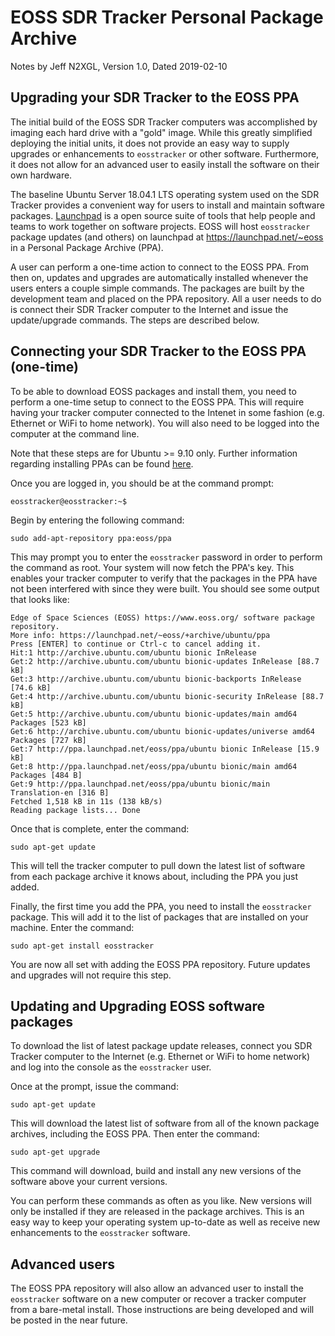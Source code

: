 # EOSS SDR Tracker Personal Package Archive

Notes by Jeff N2XGL,
Version 1.0, Dated 2019-02-10

## Upgrading your SDR Tracker to the EOSS PPA

The initial build of the EOSS SDR Tracker computers was accomplished by
imaging each hard drive with a "gold" image.  While this greatly simplified
deploying the initial units, it does not provide an easy way to supply
upgrades or enhancements to `eosstracker` or other software.  Furthermore,
it does not allow for an advanced user to easily install the software on their
own hardware.

The baseline Ubuntu Server 18.04.1 LTS operating system used on the SDR
Tracker provides a convenient way for users to install and maintain software
packages. [Launchpad](https://launchpad.net/) is a open source suite of tools
that help people and teams to work together on software projects.  EOSS will
host `eosstracker` package updates (and others) on launchpad at
https://launchpad.net/~eoss in a Personal Package Archive (PPA).

A user can perform a one-time action to connect to the EOSS PPA.  From then
on, updates and upgrades are automatically installed whenever the users
enters a couple simple commands.  The packages are built by the development
team and placed on the PPA repository.  All a user needs to do is connect
their SDR Tracker computer to the Internet and issue the update/upgrade
commands.  The steps are described below.

## Connecting your SDR Tracker to the EOSS PPA (one-time)

To be able to download EOSS packages and install them, you need to perform
a one-time setup to connect to the EOSS PPA.  This will require having your
tracker computer connected to the Intenet in some fashion (e.g. Ethernet or
WiFi to home network).  You will also need to be logged into the computer at
the command line.  

Note that these steps are for Ubuntu >= 9.10 only. Further information
regarding installing PPAs can be found
[here](https://help.launchpad.net/Packaging/PPA/InstallingSoftware).

Once you are logged in, you should be at the command
prompt:

`eosstracker@eosstracker:~$`

Begin by entering the following command:

`sudo add-apt-repository ppa:eoss/ppa`

This may prompt you to enter the `eosstracker` password in order to perform
the command as root. Your system will now fetch the PPA's key. This enables
your tracker computer to verify that the packages in the PPA have not been
interfered with since they were built.  You should see some output that
looks like:
```
Edge of Space Sciences (EOSS) https://www.eoss.org/ software package repository.
More info: https://launchpad.net/~eoss/+archive/ubuntu/ppa
Press [ENTER] to continue or Ctrl-c to cancel adding it.
Hit:1 http://archive.ubuntu.com/ubuntu bionic InRelease
Get:2 http://archive.ubuntu.com/ubuntu bionic-updates InRelease [88.7 kB]
Get:3 http://archive.ubuntu.com/ubuntu bionic-backports InRelease [74.6 kB]
Get:4 http://archive.ubuntu.com/ubuntu bionic-security InRelease [88.7 kB]
Get:5 http://archive.ubuntu.com/ubuntu bionic-updates/main amd64 Packages [523 kB]
Get:6 http://archive.ubuntu.com/ubuntu bionic-updates/universe amd64 Packages [727 kB]
Get:7 http://ppa.launchpad.net/eoss/ppa/ubuntu bionic InRelease [15.9 kB]
Get:8 http://ppa.launchpad.net/eoss/ppa/ubuntu bionic/main amd64 Packages [484 B]
Get:9 http://ppa.launchpad.net/eoss/ppa/ubuntu bionic/main Translation-en [316 B]
Fetched 1,518 kB in 11s (138 kB/s)
Reading package lists... Done
```

Once that is complete, enter the command:

`sudo apt-get update`

This will tell the tracker computer to pull down the latest list of software
from each package archive it knows about, including the PPA you just added.

Finally, the first time you add the PPA, you need to install the `eosstracker`
package.  This will add it to the list of packages that are installed on your
machine.  Enter the command:

`sudo apt-get install eosstracker`

You are now all set with adding the EOSS PPA repository.  Future updates and
upgrades will not require this step.  

## Updating and Upgrading EOSS software packages

To download the list of latest package update releases, connect you SDR
Tracker computer to the Internet (e.g. Ethernet or WiFi to home network)
and log into the console as the `eosstracker` user.

Once at the prompt, issue the command:

`sudo apt-get update`

This will download the latest list of software from all of the known package
archives, including the EOSS PPA.  Then enter the command:

`sudo apt-get upgrade`

This command will download, build and install any new versions of the
software above your current versions.  

You can perform these commands as often as you like.  New versions will
only be installed if they are released in the package archives.  This is
an easy way to keep your operating system up-to-date as well as receive
new enhancements to the `eosstracker` software.

## Advanced users

The EOSS PPA repository will also allow an advanced user to install the
`eosstracker` software on a new computer or recover a tracker computer
from a bare-metal install.  Those instructions are being developed and
will be posted in the near future.
